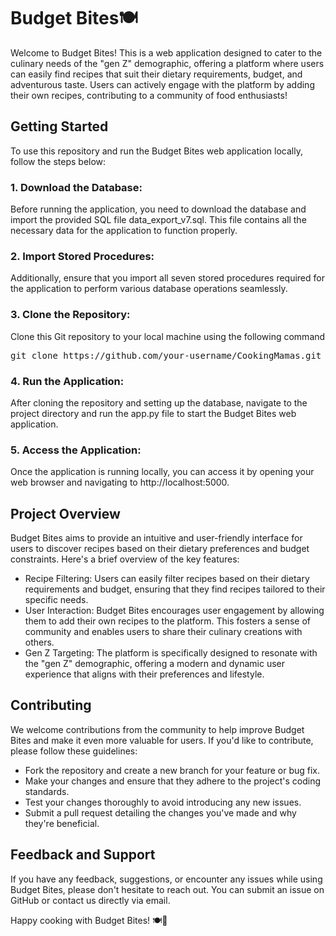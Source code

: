 <h1>Budget Bites🍽️</h1>
Welcome to Budget Bites! This is a web application designed to cater to the culinary needs of the "gen Z" demographic, offering a platform where users can easily find recipes that suit their dietary requirements, budget, and adventurous taste. 
    Users can actively engage with the platform by adding their own recipes, contributing to a community of food enthusiasts!
<h2>Getting Started</h2>
To use this repository and run the Budget Bites web application locally, follow the steps below:

<h3>1. Download the Database:</h3>
Before running the application, you need to download the database and import the provided SQL file data_export_v7.sql. This file contains all the necessary data for the application to function properly.

<h3>2. Import Stored Procedures:</h3>
Additionally, ensure that you import all seven stored procedures required for the application to perform various database operations seamlessly.

<h3>3. Clone the Repository:</h3>
Clone this Git repository to your local machine using the following command
<pre>git clone https://github.com/your-username/CookingMamas.git </pre>
<h3>4. Run the Application:</h3>
After cloning the repository and setting up the database, navigate to the project directory and run the app.py file to start the Budget Bites web application.
<h3>5. Access the Application:</h3>
Once the application is running locally, you can access it by opening your web browser and navigating to http://localhost:5000.

<h2>Project Overview</h2>
Budget Bites aims to provide an intuitive and user-friendly interface for users to discover recipes based on their dietary preferences and budget constraints. Here's a brief overview of the key features:

- Recipe Filtering: Users can easily filter recipes based on their dietary requirements and budget, ensuring that they find recipes tailored to their specific needs.
- User Interaction: Budget Bites encourages user engagement by allowing them to add their own recipes to the platform. This fosters a sense of community and enables users to share their culinary creations with others.
- Gen Z Targeting: The platform is specifically designed to resonate with the "gen Z" demographic, offering a modern and dynamic user experience that aligns with their preferences and lifestyle.
<h2>Contributing</h2>
We welcome contributions from the community to help improve Budget Bites and make it even more valuable for users. If you'd like to contribute, please follow these guidelines:

- Fork the repository and create a new branch for your feature or bug fix.
- Make your changes and ensure that they adhere to the project's coding standards.
- Test your changes thoroughly to avoid introducing any new issues.
- Submit a pull request detailing the changes you've made and why they're beneficial.
<h2>Feedback and Support</h2>
If you have any feedback, suggestions, or encounter any issues while using Budget Bites, please don't hesitate to reach out. You can submit an issue on GitHub or contact us directly via email.

Happy cooking with Budget Bites! 🍽️🎉





